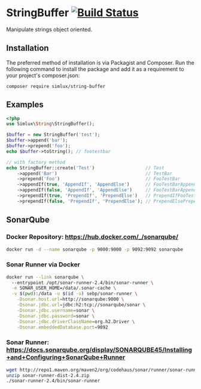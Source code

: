 # StringBuffer [![Build Status](https://travis-ci.org/simlux/string-buffer.svg?branch=master)](https://travis-ci.org/simlux/string-buffer)
Manipulate strings object oriented.

## Installation
The preferred method of installation is via Packagist and Composer. Run the following command to install the package and add it as a requirement to your project's composer.json:

```
composer require simlux/string-buffer
```

## Examples
```php
<?php
use Simlux\String\StringBuffer();

$buffer = new StringBuffer('test');
$buffer->append('bar');
$buffer->prepend('foo');
echo $buffer->toString(); // footestbar

// with factory method
echo StringBuffer::create('Test')                   // Test
    ->append('Bar')                                 // TestBar
    ->prepend('Foo')                                // FooTestBar
    ->appendIf(true, 'AppendIf', 'AppendElse')      // FooTestBarAppendIf
    ->appendIf(false, 'AppendIf', 'AppendElse')     // FooTestBarAppendIfAppendElse
    ->prependIf(true, 'PrependIf', 'PrependElse')   // PrependIfFooTestBarAppendIfAppendElse
    ->prependIf(false, 'PrependIf', 'PrependElse'); // PrependElsePrependIfFooTestBarAppendIfAppendElse
```

## SonarQube
### Docker Repository: https://hub.docker.com/_/sonarqube/
```sh
docker run -d --name sonarqube -p 9000:9000 -p 9092:9092 sonarqube
```

### Sonar Runner via Docker
```sh
docker run --link sonarqube \         
  --entrypoint /opt/sonar-runner-2.4/bin/sonar-runner \
  -e SONAR_USER_HOME=/data/.sonar-cache \
  -v $(pwd):/data -u $(id -u) sebp/sonar-runner \
    -Dsonar.host.url=http://sonarqube:9000 \
    -Dsonar.jdbc.url=jdbc:h2:tcp://sonarqube/sonar \
    -Dsonar.jdbc.username=sonar \
    -Dsonar.jdbc.password=sonar \
    -Dsonar.jdbc.driverClassName=org.h2.Driver \
    -Dsonar.embeddedDatabase.port=9092
```

### Sonar Runner: https://docs.sonarqube.org/display/SONARQUBE45/Installing+and+Configuring+SonarQube+Runner
```sh
wget http://repo1.maven.org/maven2/org/codehaus/sonar/runner/sonar-runner-dist/2.4/sonar-runner-dist-2.4.zip
unzip sonar-runner-dist-2.4.zip
./sonar-runner-2.4/bin/sonar-runner
```

